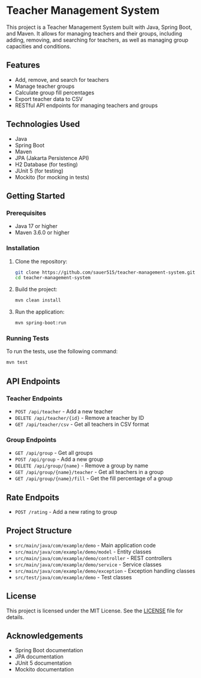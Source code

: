 
# Teacher Management System

This project is a Teacher Management System built with Java, Spring Boot, and Maven. It allows for managing teachers and their groups, including adding, removing, and searching for teachers, as well as managing group capacities and conditions.

## Features

- Add, remove, and search for teachers
- Manage teacher groups
- Calculate group fill percentages
- Export teacher data to CSV
- RESTful API endpoints for managing teachers and groups

## Technologies Used

- Java
- Spring Boot
- Maven
- JPA (Jakarta Persistence API)
- H2 Database (for testing)
- JUnit 5 (for testing)
- Mockito (for mocking in tests)

## Getting Started

### Prerequisites

- Java 17 or higher
- Maven 3.6.0 or higher

### Installation

1. Clone the repository:
    ```sh
    git clone https://github.com/sauer515/teacher-management-system.git
    cd teacher-management-system
    ```

2. Build the project:
    ```sh
    mvn clean install
    ```

3. Run the application:
    ```sh
    mvn spring-boot:run
    ```

### Running Tests

To run the tests, use the following command:
```sh
mvn test
```

## API Endpoints

### Teacher Endpoints

- `POST /api/teacher` - Add a new teacher
- `DELETE /api/teacher/{id}` - Remove a teacher by ID
- `GET /api/teacher/csv` - Get all teachers in CSV format

### Group Endpoints

- `GET /api/group` - Get all groups
- `POST /api/group` - Add a new group
- `DELETE /api/group/{name}` - Remove a group by name
- `GET /api/group/{name}/teacher` - Get all teachers in a group
- `GET /api/group/{name}/fill` - Get the fill percentage of a group
  
## Rate Endpoits

- `POST /rating` - Add a new rating to group

## Project Structure

- `src/main/java/com/example/demo` - Main application code
- `src/main/java/com/example/demo/model` - Entity classes
- `src/main/java/com/example/demo/controller` - REST controllers
- `src/main/java/com/example/demo/service` - Service classes
- `src/main/java/com/example/demo/exception` - Exception handling classes
- `src/test/java/com/example/demo` - Test classes


## License

This project is licensed under the MIT License. See the [LICENSE](LICENSE) file for details.

## Acknowledgements

- Spring Boot documentation
- JPA documentation
- JUnit 5 documentation
- Mockito documentation
